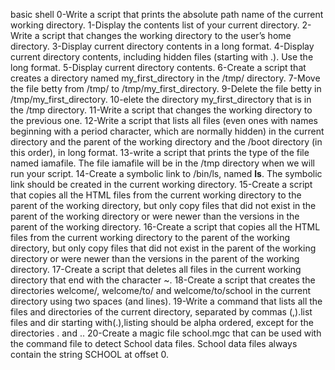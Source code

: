 basic shell
0-Write a script that prints the absolute path name of the current working directory.
1-Display the contents list of your current directory.
2-Write a script that changes the working directory to the user’s home directory.
3-Display current directory contents in a long format.
4-Display current directory contents, including hidden files (starting with .). Use the long format.
5-Display current directory contents.
6-Create a script that creates a directory named my_first_directory in the /tmp/ directory.
7-Move the file betty from /tmp/ to /tmp/my_first_directory.
9-Delete the file betty in /tmp/my_first_directory.
10-elete the directory my_first_directory that is in the /tmp directory.
11-Write a script that changes the working directory to the previous one.
12-Write a script that lists all files (even ones with names beginning with a period character, which are normally hidden) in the current directory and the parent of the working directory and the /boot directory (in this order), in long format.
13-write a script that prints the type of the file named iamafile. The file iamafile will be in the /tmp directory when we will run your script.
14-Create a symbolic link to /bin/ls, named __ls__. The symbolic link should be created in the current working directory.
15-Create a script that copies all the HTML files from the current working directory to the parent of the working directory, but only copy files that did not exist in the parent of the working directory or were newer than the versions in the parent of the working directory.
16-Create a script that copies all the HTML files from the current working directory to the parent of the working directory, but only copy files that did not exist in the parent of the working directory or were newer than the versions in the parent of the working directory.
17-Create a script that deletes all files in the current working directory that end with the character ~.
18-Create a script that creates the directories welcome/, welcome/to/ and welcome/to/school in the current directory using two spaces (and lines).
19-Write a command that lists all the files and directories of the current directory, separated by commas (,).list files and dir starting with(.),listing should be alpha ordered, except for the directories . and ..
20-Create a magic file school.mgc that can be used with the command file to detect School data files. School data files always contain the string SCHOOL at offset 0.


